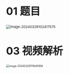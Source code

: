 # 01 题目

<img src="https://cvp.oss-cn-shanghai.aliyuncs.com/picgo/202403291024741.png" alt="image-20240329102417575" style="zoom: 67%;" />

# 03 视频解析

<img src="https://cvp.oss-cn-shanghai.aliyuncs.com/picgo/202403291116246.png" alt="image-20240329111640956" style="zoom:50%;" />